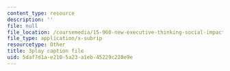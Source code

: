 ```yaml
---
content_type: resource
description: ''
file: null
file_location: /coursemedia/15-960-new-executive-thinking-social-impact-technology-projects-fall-2017-spring-2018/5daf7d1ae2105a23a1eb45229c228e9e_HaySEpWEsdU.vtt
file_type: application/x-subrip
resourcetype: Other
title: 3play caption file
uid: 5daf7d1a-e210-5a23-a1eb-45229c228e9e
---
```

